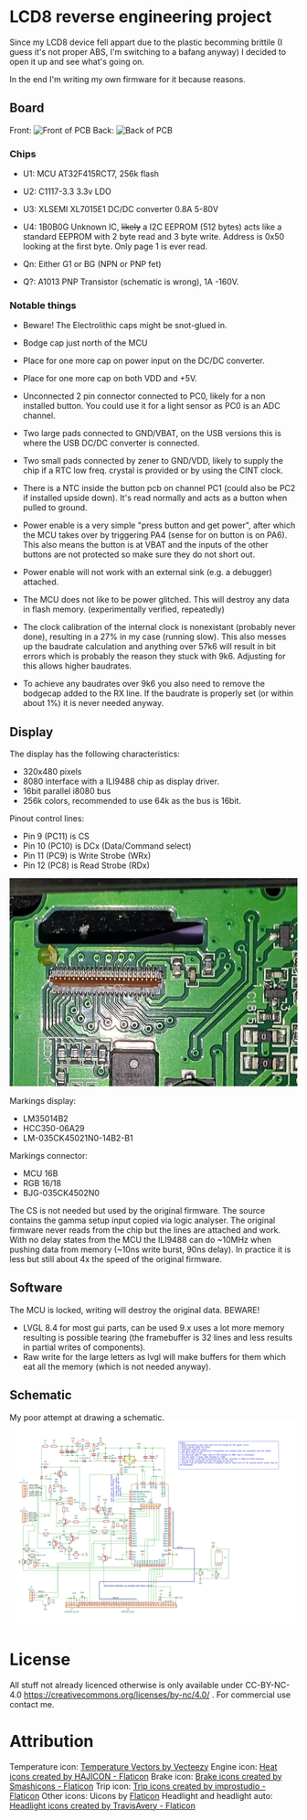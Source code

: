 # LCD8 reverse engineering project

Since my LCD8 device fell appart due to the plastic becomming brittile (I guess it's not proper ABS, I'm switching to a bafang anyway) I decided to open it up and see what's going on.

In the end I'm writing my own firmware for it because reasons.

## Board
Front:
![Front of PCB](https://github.com/consp/lcd8-re/blob/master/img/Front.png)
Back:
![Back of PCB](https://github.com/consp/lcd8-re/blob/master/img/Back-mirror.png)

### Chips

- U1: MCU AT32F415RCT7, 256k flash
- U2: C1117-3.3 3.3v LDO
- U3: XLSEMI XL7015E1 DC/DC converter 0.8A 5-80V
- U4: 1B0B0G Unknown IC, ~~likely~~ a I2C EEPROM (512 bytes) acts like a standard EEPROM with 2 byte read and 3 byte write. Address is 0x50 looking at the first byte. Only page 1 is ever read.

- Qn: Either G1 or BG (NPN or PNP fet)
- Q?: A1013 PNP Transistor (schematic is wrong), 1A -160V. 

### Notable things
- Beware! The Electrolithic caps might be snot-glued in.
- Bodge cap just north of the MCU
- Place for one more cap on power input on the DC/DC converter.
- Place for one more cap on both VDD and +5V.
- Unconnected 2 pin connector connected to PC0, likely for a non installed button. You could use it for a light sensor as PC0 is an ADC channel.
- Two large pads connected to GND/VBAT, on the USB versions this is where the USB DC/DC converter is connected.
- Two small pads connected by zener to GND/VDD, likely to supply the chip if a RTC low freq. crystal is provided or by using the CINT clock.
- There is a NTC inside the button pcb on channel PC1 (could also be PC2 if installed upside down). It's read normally and acts as a button when pulled to ground.
- Power enable is a very simple "press button and get power", after which the MCU takes over by triggering PA4 (sense for on button is on PA6). This also means the button is at VBAT and the inputs of the other buttons are not protected so make sure they do not short out.
- Power enable will not work with an external sink (e.g. a debugger) attached. 
- The MCU does not like to be power glitched. This will destroy any data in flash memory. (experimentally verified, repeatedly)

- The clock calibration of the internal clock is nonexistant (probably never done), resulting in a 27% in my case (running slow). This also messes up the baudrate calculation and anything over 57k6 will result in bit errors which is probably the reason they stuck with 9k6. Adjusting for this allows higher baudrates.
- To achieve any baudrates over 9k6 you also need to remove the bodgecap added to the RX line. If the baudrate is properly set (or within about 1%) it is never needed anyway.

## Display
The display has the following characteristics:
- 320x480 pixels
- 8080 interface with a ILI9488 chip as display driver.
- 16bit parallel i8080 bus
- 256k colors, recommended to use 64k as the bus is 16bit.

Pinout control lines:
- Pin 9 (PC11) is CS
- Pin 10 (PC10) is DCx (Data/Command select)
- Pin 11 (PC9) is Write Strobe (WRx)
- Pin 12 (PC8) is Read Strobe (RDx)

![LCD connector](https://github.com/consp/lcd8-re/blob/master/img/lcd_connector.jpg)

Markings display: 
- LM35014B2
- HCC350-06A29
- LM-035CK45021N0-14B2-B1

Markings connector:
- MCU 16B
- RGB 16/18
- BJG-035CK4502N0

The CS is not needed but used by the original firmware. The source contains the gamma setup input copied via logic analyser. The original firmware never reads from the chip but the lines are attached and work.
With no delay states from the MCU the ILI9488 can do ~10MHz when pushing data from memory (~10ns write burst, 90ns delay). In practice it is less but still about 4x the speed of the original firmware.

## Software
The MCU is locked, writing will destroy the original data. BEWARE!

* LVGL 8.4 for most gui parts, can be used 9.x uses a lot more memory resulting is possible tearing (the framebuffer is 32 lines and less results in partial writes of components).
* Raw write for the large letters as lvgl will make buffers for them which eat all the memory (which is not needed anyway).

## Schematic
My poor attempt at drawing a schematic.
![Schematic](https://github.com/consp/lcd8-re/blob/master/img/schematic.svg?raw=true)

# License
All stuff not already licenced otherwise is only available under CC-BY-NC-4.0 https://creativecommons.org/licenses/by-nc/4.0/ . For commercial use contact me.

# Attribution
Temperature icon: <a href="https://www.vecteezy.com/free-vector/temperature">Temperature Vectors by Vecteezy</a>
Engine icon: <a href="https://www.flaticon.com/free-icons/heat" title="heat icons">Heat icons created by HAJICON - Flaticon</a>
Brake icon: <a href="https://www.flaticon.com/free-icons/brake" title="brake icons">Brake icons created by Smashicons - Flaticon</a>
Trip icon: <a href="https://www.flaticon.com/free-icons/trip" title="trip icons">Trip icons created by improstudio - Flaticon</a>
Other icons: Uicons by <a href="https://www.flaticon.com/uicons">Flaticon</a>
Headlight and headlight auto: <a href="" title="headlight icons">Headlight icons created by TravisAvery - Flaticon</a>
